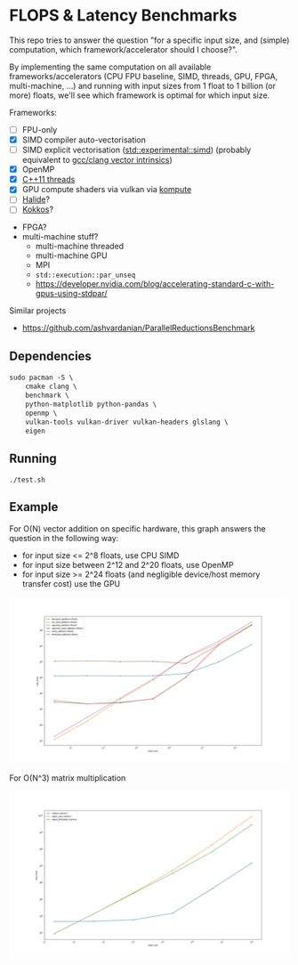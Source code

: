 # FLOPS & Latency Benchmarks

This repo tries to answer the question "for a specific input size, and (simple) computation, which framework/accelerator should I choose?".

By implementing the same computation on all available frameworks/accelerators (CPU FPU baseline, SIMD, threads, GPU, FPGA, multi-machine, ...) and running with input sizes from 1 float to 1 billion (or more) floats, we'll see which framework is optimal for which input size.

Frameworks:
- [ ] FPU-only
- [x] SIMD compiler auto-vectorisation
- [ ] SIMD explicit vectorisation ([std::experimental::simd](https://en.cppreference.com/w/cpp/experimental/simd/simd)) (probably equivalent to [gcc/clang vector intrinsics](https://gcc.gnu.org/onlinedocs/gcc/Vector-Extensions.html))
- [x] OpenMP
- [x] [C++11 threads](https://en.cppreference.com/w/cpp/thread/thread)
- [x] GPU compute shaders via vulkan via [kompute](https://kompute.cc/)
- [ ] [Halide](https://halide-lang.org/)?
- [ ] [Kokkos](https://kokkos.github.io/kokkos-core-wiki/#)?
- FPGA?
- multi-machine stuff?
  - multi-machine threaded
  - multi-machine GPU
  - MPI
  - `std::execution::par_unseq`
  - https://developer.nvidia.com/blog/accelerating-standard-c-with-gpus-using-stdpar/

Similar projects
- https://github.com/ashvardanian/ParallelReductionsBenchmark

## Dependencies

```
sudo pacman -S \
    cmake clang \
    benchmark \
    python-matplotlib python-pandas \
    openmp \
    vulkan-tools vulkan-driver vulkan-headers glslang \
    eigen
```

## Running

```
./test.sh
```

## Example

For O(N) vector addition on specific hardware, this graph answers the question in the following way:
- for input size <= 2^8 floats, use CPU SIMD
- for input size between 2^12 and 2^20 floats, use OpenMP
- for input size >= 2^24 floats (and negligible device/host memory transfer cost) use the GPU

![](output.png)

For O(N^3) matrix multiplication

![](matmul.png)
